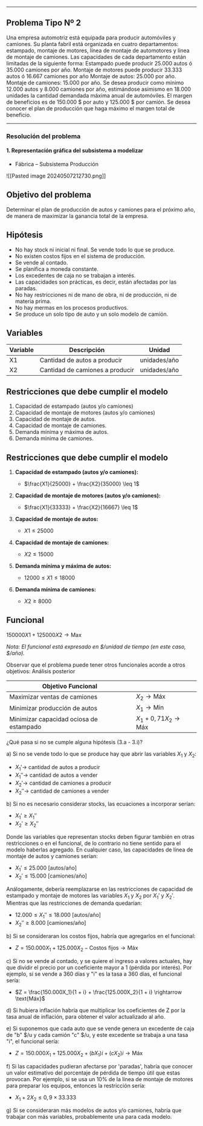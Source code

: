 
----
## Problema Tipo Nº 2

Una empresa automotriz está equipada para producir automóviles y camiones. Su planta fabril está organizada en cuatro departamentos: estampado, montaje de motores, línea de montaje de automotores y línea de montaje de camiones. Las capacidades de cada departamento están limitadas de la siguiente forma: Estampado puede producir 25.000 autos ó 35.000 camiones por año. Montaje de motores puede producir 33.333 autos ó 16.667 camiones por año Montaje de autos: 25.000 por año. Montaje de camiones: 15.000 por año. Se desea producir como mínimo 12.000 autos y 8.000 camiones por año, estimándose asimismo en 18.000 unidades la cantidad demandada máxima anual de automóviles. El margen de beneficios es de 150.000 $ por auto y 125.000 $ por camión. Se desea conocer el plan de producción que haga máximo el margen total de beneficio.

---
### Resolución del problema

#### 1. Representación gráfica del subsistema a modelizar

- Fábrica – Subsistema Producción

![[Pasted image 20240507212730.png]]


## Objetivo del problema

Determinar el plan de producción de autos y camiones para el próximo año, de manera de maximizar la ganancia total de la empresa.

## Hipótesis

- No hay stock ni inicial ni final. Se vende todo lo que se produce.
- No existen costos fijos en el sistema de producción.
- Se vende al contado.
- Se planifica a moneda constante.
- Los excedentes de caja no se trabajan a interés.
- Las capacidades son prácticas, es decir, están afectadas por las paradas.
- No hay restricciones ni de mano de obra, ni de producción, ni de materia prima.
- No hay mermas en los procesos productivos.
- Se produce un solo tipo de auto y un solo modelo de camión.


## Variables

Variable | Descripción          | Unidad
-------- | -------------------- | --------------
X1       | Cantidad de autos a producir | unidades/año
X2       | Cantidad de camiones a producir | unidades/año

## Restricciones que debe cumplir el modelo

1. Capacidad de estampado (autos y/o camiones)
2. Capacidad de montaje de motores (autos y/o camiones)
3. Capacidad de montaje de autos.
4. Capacidad de montaje de camiones.
5. Demanda mínima y máxima de autos.
6. Demanda mínima de camiones.


## Restricciones que debe cumplir el modelo

1. **Capacidad de estampado (autos y/o camiones):**
   - $\frac{X1}{25000} + \frac{X2}{35000} \leq 1$

2. **Capacidad de montaje de motores (autos y/o camiones):**
   - $\frac{X1}{33333} + \frac{X2}{16667} \leq 1$

3. **Capacidad de montaje de autos:**
   - $X1 \leq 25000$

4. **Capacidad de montaje de camiones:**
   - $X2 \leq 15000$

5. **Demanda mínima y máxima de autos:**
   - $12000 \leq X1 \leq 18000$

6. **Demanda mínima de camiones:**
   - $X2 \geq 8000$

## Funcional

$150000X1 + 125000X2 \rightarrow \text{Max}$

_Nota: El funcional está expresado en $/unidad de tiempo (en este caso, $/año)._


Observar que el problema puede tener otros funcionales acorde a otros objetivos: Análisis posterior

| Objetivo Funcional                            |                         |
|----------------------------------------------|-------------------------|
| Maximizar ventas de camiones                 | $X_2 \rightarrow \text{Máx}$ |
| Minimizar producción de autos                | $X_1 \rightarrow \text{Mín}$ |
| Minimizar capacidad ociosa de estampado      | $X_1 + 0,71X_2 \rightarrow \text{Máx}$ |

¿Qué pasa si no se cumple alguna hipótesis (3.a - 3.i)?

a) Si no se vende todo lo que se produce hay que abrir las variables $X_1$ y $X_2$:
   - $X_1' \rightarrow$ cantidad de autos a producir
   - $X_1'' \rightarrow$ cantidad de autos a vender
   - $X_2' \rightarrow$ cantidad de camiones a producir
   - $X_2'' \rightarrow$ cantidad de camiones a vender

b) Si no es necesario considerar stocks, las ecuaciones a incorporar serían:
   - $X_1' \geq X_1''$
   - $X_2' \geq X_2''$

Donde las variables que representan stocks deben figurar también en otras restricciones o en el funcional, de lo contrario no tiene sentido para el modelo haberlas agregado. En cualquier caso, las capacidades de línea de montaje de autos y camiones serían:
   - $X_1' \leq 25.000$ [autos/año]
   - $X_2' \leq 15.000$ [camiones/año]

Análogamente, debería reemplazarse en las restricciones de capacidad de estampado y montaje de motores las variables $X_1$ y $X_2$ por $X_1'$ y $X_2'$. Mientras que las restricciones de demanda quedarían:
- $12.000 \leq X_1'' \leq 18.000$ [autos/año]
- $X_2'' \geq 8.000$ [camiones/año]

b) Si se consideraran los costos fijos, habría que agregarlos en el funcional:
   - $Z = 150.000X_1 + 125.000X_2 - \text{Costos fijos} \rightarrow \text{Máx}$

c) Si no se vende al contado, y se quiere el ingreso a valores actuales, hay que dividir el precio por un coeficiente mayor a 1 (pérdida por interés). Por ejemplo, si se vende a 360 días y "i" es la tasa a 360 días, el funcional sería:
   - $Z = \frac{150.000X_1}{1 + i} + \frac{125.000X_2}{1 + i} \rightarrow \text{Máx}$

d) Si hubiera inflación habría que multiplicar los coeficientes de Z por la tasa anual de inflación, para obtener el valor actualizado al año.

e) Si suponemos que cada auto que se vende genera un excedente de caja de "b" $/u y cada camión "c" $/u, y este excedente se trabaja a una tasa "i", el funcional sería:
   - $Z = 150.000X_1 + 125.000X_2 + (bX_1)i + (cX_2)i \rightarrow \text{Máx}$

f) Si las capacidades pudieran afectarse por 'paradas', habría que conocer un valor estimativo del porcentaje de pérdida de tiempo útil que estas provocan. Por ejemplo, si se usa un 10% de la línea de montaje de motores para preparar los equipos, entonces la restricción sería:
   - $X_1 + 2X_2 \leq 0,9 \times 33.333$

g) Si se consideraran más modelos de autos y/o camiones, habría que trabajar con más variables, probablemente una para cada modelo.
